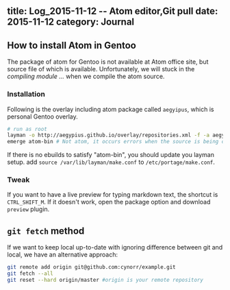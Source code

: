 title: Log_2015-11-12 -- Atom editor,Git pull
date: 2015-11-12
category: Journal
---
## How to install Atom in Gentoo
The package of atom for Gentoo is not available at Atom office site, but source file of which is available. Unfortunately, we will stuck in the *compiling module ...* when we compile the atom source.
### Installation

Following is the overlay including atom package called `aegyipus`, which is personal Gentoo overlay.
```bash
# run as root
layman -o http://aegypius.github.io/overlay/repositories.xml -f -a aegypius
emerge atom-bin # Not atom, it occurs errors when the source is being compiled too!
```
If there is no ebuilds to satisfy "atom-bin", you should update you layman setup.
add `source /var/lib/layman/make.conf` to `/etc/portage/make.conf`.

### Tweak

If you want to have a live preview for typing markdown text, the shortcut is `CTRL_SHIFT_M`. If it doesn't work, open the package option and download `preview` plugin.

## `git fetch` method
If we want to keep local up-to-date with ignoring difference between git and local, we have an alternative approach:
```bash
git remote add origin git@github.com:cynorr/example.git
git fetch --all
git reset --hard origin/master #origin is your remote repository
```
